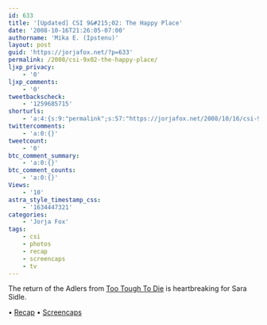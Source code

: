 ```yaml
---
id: 633
title: '[Updated] CSI 9&#215;02: The Happy Place'
date: '2008-10-16T21:26:05-07:00'
authorname: 'Mika E. (Ipstenu)'
layout: post
guid: 'https://jorjafox.net/?p=633'
permalink: /2008/csi-9x02-the-happy-place/
ljxp_privacy:
    - '0'
ljxp_comments:
    - '0'
tweetbackscheck:
    - '1259685715'
shorturls:
    - 'a:4:{s:9:"permalink";s:57:"https://jorjafox.net/2008/10/16/csi-9x02-the-happy-place/";s:7:"tinyurl";s:25:"http://tinyurl.com/nom2y9";s:4:"isgd";s:18:"http://is.gd/52ZZY";s:5:"bitly";s:20:"http://bit.ly/77BjPC";}'
twittercomments:
    - 'a:0:{}'
tweetcount:
    - '0'
btc_comment_summary:
    - 'a:0:{}'
btc_comment_counts:
    - 'a:0:{}'
Views:
    - '10'
astra_style_timestamp_css:
    - '1634447321'
categories:
    - 'Jorja Fox'
tags:
    - csi
    - photos
    - recap
    - screencaps
    - tv
---
```


The return of the Adlers from <a href="https://jorjafox.net/wiki/Too_Tough_To_Die">Too Tough To Die</a> is heartbreaking for Sara Sidle.

&bull; <a href="https://jorjafox.net/wiki/The_Happy_Place">Recap</a>
&bull; <a href="https://jorjafox.net/gallery/tv/csi/season09/">Screencaps</a>
